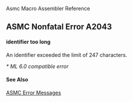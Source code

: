 Asmc Macro Assembler Reference

## ASMC Nonfatal Error A2043

#### identifier too long

An identifier exceeded the limit of 247 characters.

_* ML 6.0 compatible error_

#### See Also

[ASMC Error Messages](readme.md)